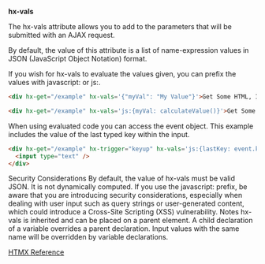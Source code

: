 **hx-vals**

The hx-vals attribute allows you to add to the parameters that will be submitted with an AJAX request.

By default, the value of this attribute is a list of name-expression values in JSON (JavaScript Object Notation) format.

If you wish for hx-vals to evaluate the values given, you can prefix the values with javascript: or js:.

  ```html
  <div hx-get="/example" hx-vals='{"myVal": "My Value"}'>Get Some HTML, Including A Value in the Request</div>

  <div hx-get="/example" hx-vals='js:{myVal: calculateValue()}'>Get Some HTML, Including a Dynamic Value from Javascript in the Request</div>
  ```

When using evaluated code you can access the event object. This example includes the value of the last typed key within the input.

  ```html
  <div hx-get="/example" hx-trigger="keyup" hx-vals='js:{lastKey: event.key}'>
    <input type="text" />
  </div>
  ```

Security Considerations
By default, the value of hx-vals must be valid JSON. It is not dynamically computed. If you use the javascript: prefix, be aware that you are introducing security considerations, especially when dealing with user input such as query strings or user-generated content, which could introduce a Cross-Site Scripting (XSS) vulnerability.
Notes
hx-vals is inherited and can be placed on a parent element.
A child declaration of a variable overrides a parent declaration.
Input values with the same name will be overridden by variable declarations.

[HTMX Reference](https://htmx.org/attributes/hx-vals/)
